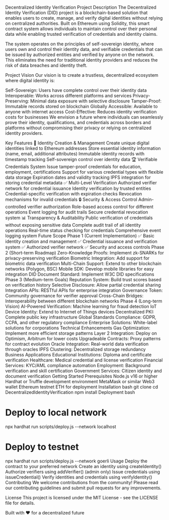 Decentralized Identity Verification
Project Description
The Decentralized Identity Verification (DID) project is a blockchain-based solution that enables users to create, manage, and verify digital identities without relying on centralized authorities. Built on Ethereum using Solidity, this smart contract system allows individuals to maintain control over their personal data while enabling trusted verification of credentials and identity claims.

The system operates on the principles of self-sovereign identity, where users own and control their identity data, and verifiable credentials that can be issued by authorized entities and verified by anyone on the network. This eliminates the need for traditional identity providers and reduces the risk of data breaches and identity theft.

Project Vision
Our vision is to create a trustless, decentralized ecosystem where digital identity is:

Self-Sovereign: Users have complete control over their identity data
Interoperable: Works across different platforms and services
Privacy-Preserving: Minimal data exposure with selective disclosure
Tamper-Proof: Immutable records stored on blockchain
Globally Accessible: Available to anyone with internet access
Cost-Effective: Reduces identity verification costs for businesses
We envision a future where individuals can seamlessly prove their identity, qualifications, and credentials across borders and platforms without compromising their privacy or relying on centralized identity providers.

Key Features
🔐 Identity Creation & Management
Create unique digital identities linked to Ethereum addresses
Store essential identity information (name, email, additional attributes)
Immutable identity records with timestamp tracking
Self-sovereign control over identity data
🏆 Verifiable Credentials System
Issue tamper-proof credentials for education, employment, certifications
Support for various credential types with flexible data storage
Expiration dates and validity tracking
IPFS integration for storing credential metadata
✅ Multi-Level Verification
Authorized verifier network for credential issuance
Identity verification by trusted entities
Credential-specific verification with expiration checks
Revocation mechanisms for invalid credentials
🔒 Security & Access Control
Admin-controlled verifier authorization
Role-based access control for different operations
Event logging for audit trails
Secure credential revocation system
📊 Transparency & Auditability
Public verification of credentials without exposing sensitive data
Complete audit trail of all identity operations
Real-time status checking for credentials
Comprehensive event logging system
Future Scope
Phase 1 (Current Implementation)
✅ Basic identity creation and management
✅ Credential issuance and verification system
✅ Authorized verifier network
✅ Security and access controls
Phase 2 (Short-term Roadmap)
Zero-Knowledge Proofs: Implement zk-SNARKs for privacy-preserving verification
Biometric Integration: Add support for biometric data verification
Multi-Chain Support: Extend to other blockchain networks (Polygon, BSC)
Mobile SDK: Develop mobile libraries for easy integration
DID Document Standard: Implement W3C DID specifications
Phase 3 (Medium-term Goals)
Reputation System: Build trust scores based on verification history
Selective Disclosure: Allow partial credential sharing
Integration APIs: RESTful APIs for enterprise integration
Governance Token: Community governance for verifier approval
Cross-Chain Bridges: Interoperability between different blockchain networks
Phase 4 (Long-term Vision)
AI-Powered Verification: Machine learning for fraud detection
IoT Device Identity: Extend to Internet of Things devices
Decentralized PKI: Complete public key infrastructure
Global Standards Compliance: GDPR, CCPA, and other regulatory compliance
Enterprise Solutions: White-label solutions for corporations
Technical Enhancements
Gas Optimization: Implement more efficient storage patterns
Layer 2 Integration: Deploy on Optimism, Arbitrum for lower costs
Upgradeable Contracts: Proxy patterns for contract evolution
Oracle Integration: Real-world data verification through oracles
IPFS Clustering: Decentralized storage redundancy
Business Applications
Educational Institutions: Diploma and certificate verification
Healthcare: Medical credential and license verification
Financial Services: KYC/AML compliance automation
Employment: Background verification and skill certification
Government Services: Citizen identity and document verification
Getting Started
Prerequisites
Node.js v16 or higher
Hardhat or Truffle development environment
MetaMask or similar Web3 wallet
Ethereum testnet ETH for deployment
Installation
bash
git clone <repository-url>
cd DecentralizedIdentityVerification
npm install
Deployment
bash
# Deploy to local network
npx hardhat run scripts/deploy.js --network localhost

# Deploy to testnet
npx hardhat run scripts/deploy.js --network goerli
Usage
Deploy the contract to your preferred network
Create an identity using createIdentity()
Authorize verifiers using addVerifier() (admin only)
Issue credentials using issueCredential()
Verify identities and credentials using verifyIdentity()
Contributing
We welcome contributions from the community! Please read our contributing guidelines and submit pull requests for any improvements.

License
This project is licensed under the MIT License - see the LICENSE file for details.

Built with ❤️ for a decentralized future

